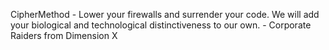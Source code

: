 CipherMethod - Lower your firewalls and surrender your code.  We will add your biological and technological distinctiveness to our own. - Corporate Raiders from Dimension X
